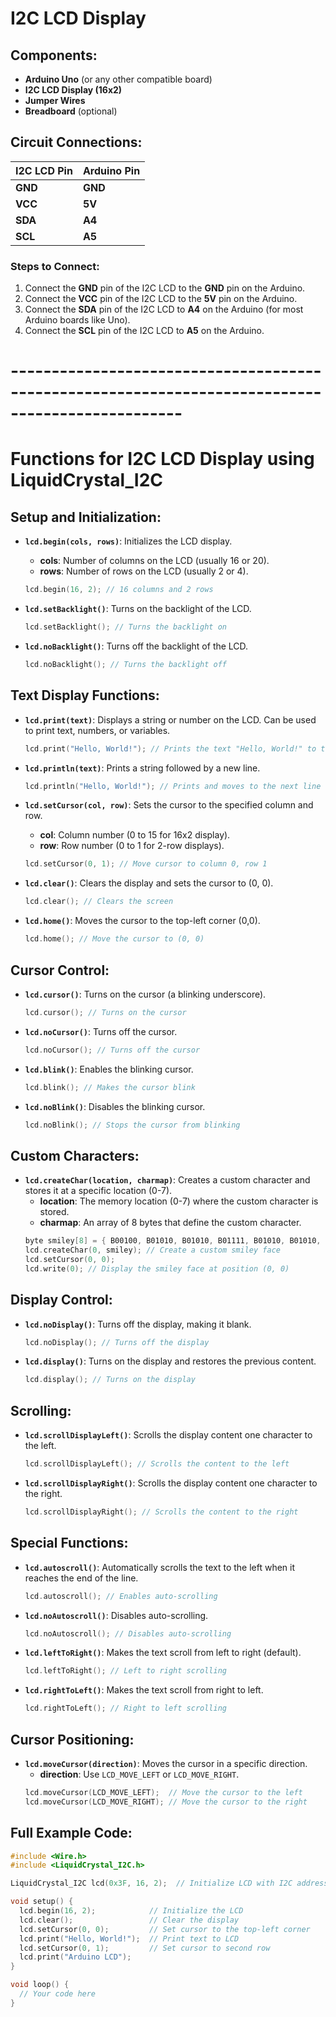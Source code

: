 # I2C LCD Display

## Components:
- **Arduino Uno** (or any other compatible board)
- **I2C LCD Display (16x2)**
- **Jumper Wires**
- **Breadboard** (optional)

## Circuit Connections:

| I2C LCD Pin     | Arduino Pin |
|-----------------|-------------|
| **GND**         | **GND**     |
| **VCC**         | **5V**      |
| **SDA**         | **A4**      |
| **SCL**         | **A5**      |

### Steps to Connect:
1. Connect the **GND** pin of the I2C LCD to the **GND** pin on the Arduino.
2. Connect the **VCC** pin of the I2C LCD to the **5V** pin on the Arduino.
3. Connect the **SDA** pin of the I2C LCD to **A4** on the Arduino (for most Arduino boards like Uno).
4. Connect the **SCL** pin of the I2C LCD to **A5** on the Arduino.



# -------------------------------------------------------------------------------------------------

# Functions for I2C LCD Display using LiquidCrystal_I2C

## Setup and Initialization:
- **`lcd.begin(cols, rows)`**: Initializes the LCD display. 
    - **cols**: Number of columns on the LCD (usually 16 or 20).
    - **rows**: Number of rows on the LCD (usually 2 or 4).
    ```cpp
    lcd.begin(16, 2); // 16 columns and 2 rows
    ```

- **`lcd.setBacklight()`**: Turns on the backlight of the LCD.
    ```cpp
    lcd.setBacklight(); // Turns the backlight on
    ```

- **`lcd.noBacklight()`**: Turns off the backlight of the LCD.
    ```cpp
    lcd.noBacklight(); // Turns the backlight off
    ```

## Text Display Functions:
- **`lcd.print(text)`**: Displays a string or number on the LCD. Can be used to print text, numbers, or variables.
    ```cpp
    lcd.print("Hello, World!"); // Prints the text "Hello, World!" to the LCD
    ```

- **`lcd.println(text)`**: Prints a string followed by a new line.
    ```cpp
    lcd.println("Hello, World!"); // Prints and moves to the next line
    ```

- **`lcd.setCursor(col, row)`**: Sets the cursor to the specified column and row.
    - **col**: Column number (0 to 15 for 16x2 display).
    - **row**: Row number (0 to 1 for 2-row displays).
    ```cpp
    lcd.setCursor(0, 1); // Move cursor to column 0, row 1
    ```

- **`lcd.clear()`**: Clears the display and sets the cursor to (0, 0).
    ```cpp
    lcd.clear(); // Clears the screen
    ```

- **`lcd.home()`**: Moves the cursor to the top-left corner (0,0).
    ```cpp
    lcd.home(); // Move the cursor to (0, 0)
    ```

## Cursor Control:
- **`lcd.cursor()`**: Turns on the cursor (a blinking underscore).
    ```cpp
    lcd.cursor(); // Turns on the cursor
    ```

- **`lcd.noCursor()`**: Turns off the cursor.
    ```cpp
    lcd.noCursor(); // Turns off the cursor
    ```

- **`lcd.blink()`**: Enables the blinking cursor.
    ```cpp
    lcd.blink(); // Makes the cursor blink
    ```

- **`lcd.noBlink()`**: Disables the blinking cursor.
    ```cpp
    lcd.noBlink(); // Stops the cursor from blinking
    ```

## Custom Characters:
- **`lcd.createChar(location, charmap)`**: Creates a custom character and stores it at a specific location (0-7).
    - **location**: The memory location (0-7) where the custom character is stored.
    - **charmap**: An array of 8 bytes that define the custom character.
    ```cpp
    byte smiley[8] = { B00100, B01010, B01010, B01111, B01010, B01010, B00100, B00000 };
    lcd.createChar(0, smiley); // Create a custom smiley face
    lcd.setCursor(0, 0);
    lcd.write(0); // Display the smiley face at position (0, 0)
    ```

## Display Control:
- **`lcd.noDisplay()`**: Turns off the display, making it blank.
    ```cpp
    lcd.noDisplay(); // Turns off the display
    ```

- **`lcd.display()`**: Turns on the display and restores the previous content.
    ```cpp
    lcd.display(); // Turns on the display
    ```

## Scrolling:
- **`lcd.scrollDisplayLeft()`**: Scrolls the display content one character to the left.
    ```cpp
    lcd.scrollDisplayLeft(); // Scrolls the content to the left
    ```

- **`lcd.scrollDisplayRight()`**: Scrolls the display content one character to the right.
    ```cpp
    lcd.scrollDisplayRight(); // Scrolls the content to the right
    ```

## Special Functions:
- **`lcd.autoscroll()`**: Automatically scrolls the text to the left when it reaches the end of the line.
    ```cpp
    lcd.autoscroll(); // Enables auto-scrolling
    ```

- **`lcd.noAutoscroll()`**: Disables auto-scrolling.
    ```cpp
    lcd.noAutoscroll(); // Disables auto-scrolling
    ```

- **`lcd.leftToRight()`**: Makes the text scroll from left to right (default).
    ```cpp
    lcd.leftToRight(); // Left to right scrolling
    ```

- **`lcd.rightToLeft()`**: Makes the text scroll from right to left.
    ```cpp
    lcd.rightToLeft(); // Right to left scrolling
    ```

## Cursor Positioning:
- **`lcd.moveCursor(direction)`**: Moves the cursor in a specific direction.
    - **direction**: Use `LCD_MOVE_LEFT` or `LCD_MOVE_RIGHT`.
    ```cpp
    lcd.moveCursor(LCD_MOVE_LEFT);  // Move the cursor to the left
    lcd.moveCursor(LCD_MOVE_RIGHT); // Move the cursor to the right
    ```

## Full Example Code:

```cpp
#include <Wire.h>
#include <LiquidCrystal_I2C.h>

LiquidCrystal_I2C lcd(0x3F, 16, 2);  // Initialize LCD with I2C address 0x3F, 16 columns, 2 rows

void setup() {
  lcd.begin(16, 2);            // Initialize the LCD
  lcd.clear();                 // Clear the display
  lcd.setCursor(0, 0);         // Set cursor to the top-left corner
  lcd.print("Hello, World!");  // Print text to LCD
  lcd.setCursor(0, 1);         // Set cursor to second row
  lcd.print("Arduino LCD");
}

void loop() {
  // Your code here
}

